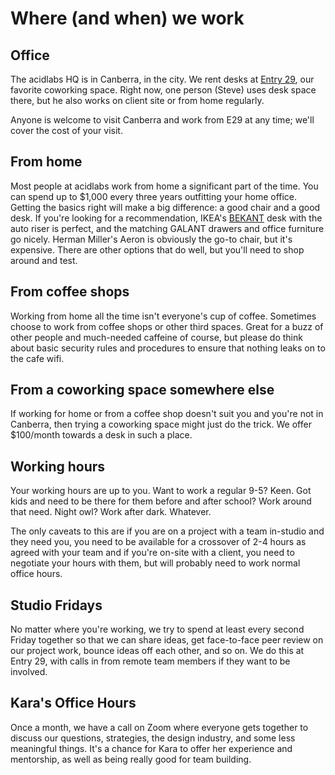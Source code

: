 # Where (and when) we work

## Office

The acidlabs HQ is in Canberra, in the city. We rent desks at [Entry 29](http://entry29.org.au/), our favorite coworking space. Right now, one person (Steve) uses desk space there, but he also works on client site or from home regularly. 

Anyone is welcome to visit Canberra and work from E29 at any time; we'll cover the cost of your visit.

## From home

Most people at acidlabs work from home a significant part of the time. You can spend up to $1,000 every three years outfitting your home office. Getting the basics right will make a big difference: a good chair and a good desk.
If you're looking for a recommendation, IKEA's [BEKANT](http://www.ikea.com/au/en/catalog/categories/departments/workspaces/18960/) desk with the auto riser is perfect, and the matching GALANT drawers and office furniture go nicely. Herman Miller's Aeron is obviously the go-to chair, but it's expensive. There are other options that do well, but you'll need to shop around and test.

## From coffee shops

Working from home all the time isn't everyone's cup of coffee. Sometimes choose to work from coffee shops or other third spaces. Great for a buzz of other people and much-needed caffeine of course, but please do think about basic security rules and procedures to ensure that nothing leaks on to the cafe wifi.

## From a coworking space somewhere else

If working for home or from a coffee shop doesn't suit you and you're not in Canberra, then trying a coworking space might just do the trick. We offer $100/month towards a desk in such a place.

## Working hours

Your working hours are up to you. Want to work a regular 9-5? Keen. Got kids and need to be there for them before and after school? Work around that need. Night owl? Work after dark. Whatever.

The only caveats to this are if you are on a project with a team in-studio and they need you, you need to be available for a crossover of 2-4 hours as agreed with your team and if you're on-site with a client, you need to negotiate your hours with them, but will probably need to work normal office hours.

## Studio Fridays

No matter where you're working, we try to spend at least every second Friday together so that we can share ideas, get face-to-face peer review on our project work, bounce ideas off each other, and so on. We do this at Entry 29, with calls in from remote team members if they want to be involved.

## Kara's Office Hours

Once a month, we have a call on Zoom where everyone gets together to discuss our questions, strategies, the design industry, and some less meaningful things. It's a chance for Kara to offer her experience and mentorship, as well as being really good for team building.
